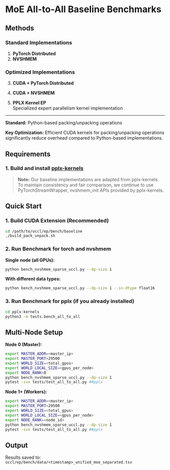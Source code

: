 # MoE All-to-All Baseline Benchmarks

## Methods

### Standard Implementations
1. **PyTorch Distributed**  
2. **NVSHMEM**  
   

### Optimized Implementations
3. **CUDA + PyTorch Distributed**  
4. **CUDA + NVSHMEM**  


5. **PPLX Kernel EP**  
   Specialized expert parallelism kernel implementation

---
**Standard:** Python-based packing/unpacking operations

**Key Optimization:** Efficient CUDA kernels for packing/unpacking operations significantly reduce overhead compared to Python-based implementations.

## Requirements
### 1. Build and install [pplx-kernels](https://github.com/perplexityai/pplx-kernels)

> **Note:** Our baseline implementations are adapted from pplx-kernels. To maintain consistency and fair comparison, we continue to use PyTorchStreamWrapper, nvshmem_init APIs provided by pplx-kernels.

## Quick Start


### 1. Build CUDA Extension (Recommended)

```bash
cd /path/to/uccl/ep/bench/baseline
./build_pack_unpack.sh
```

### 2. Run Benchmark for torch and nvshmem 

**Single node (all GPUs):**
```bash
python bench_nvshmem_sparse_uccl.py --dp-size 1
```

**With different data types:**
```bash
python bench_nvshmem_sparse_uccl.py --dp-size 1 --in-dtype float16
```

### 3. Run Benchmark for pplx (if you already installed)

```bash
cd pplx-kernels
python3 -m tests.bench_all_to_all
```


## Multi-Node Setup

**Node 0 (Master):**
```bash
export MASTER_ADDR=<master_ip>
export MASTER_PORT=29500
export WORLD_SIZE=<total_gpus>
export WORLD_LOCAL_SIZE=<gpus_per_node>
export NODE_RANK=0
python bench_nvshmem_sparse_uccl.py --dp-size 1
pytest -svx tests/test_all_to_all.py ##pplx
```

**Node 1+ (Workers):**
```bash
export MASTER_ADDR=<master_ip>
export MASTER_PORT=29500
export WORLD_SIZE=<total_gpus>
export WORLD_LOCAL_SIZE=<gpus_per_node>
export NODE_RANK=<node_id>
python bench_nvshmem_sparse_uccl.py --dp-size 1
pytest -svx tests/test_all_to_all.py ##pplx
```

## Output

Results saved to: `uccl/ep/bench/data/<timestamp>_unified_moe_separated.tsv`





